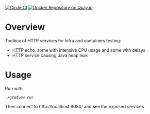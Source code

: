 [![Circle CI](https://circleci.com/gh/legdba/servicebox.svg?style=shield)](https://circleci.com/gh/legdba/servicebox)
[![Docker Repository on Quay.io](https://quay.io/repository/legdba/servicebox/status "Docker Repository on Quay.io")](https://quay.io/repository/legdba/servicebox)
# Overview
Toolbox of HTTP services for infra and containers testing:
* HTTP echo, some with intensive CPU usage and some with delays
* HTTP service causing Java heap leak

# Usage
Run with
```
./gradlew run
```

Then connect to http://localhost:8080/ and see the exposed services
